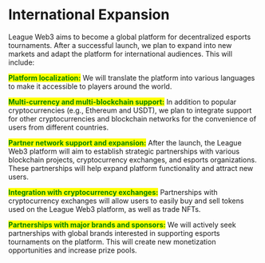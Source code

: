 # International Expansion

League Web3 aims to become a global platform for decentralized esports tournaments. After a successful launch, we plan to expand into new markets and adapt the platform for international audiences. This will include:

<mark style="color:green;">**Platform localization:**</mark> We will translate the platform into various languages to make it accessible to players around the world.

<mark style="color:green;">**Multi-currency and multi-blockchain support:**</mark> In addition to popular cryptocurrencies (e.g., Ethereum and USDT), we plan to integrate support for other cryptocurrencies and blockchain networks for the convenience of users from different countries.

<mark style="color:green;">**Partner network support and expansion:**</mark> After the launch, the League Web3 platform will aim to establish strategic partnerships with various blockchain projects, cryptocurrency exchanges, and esports organizations. These partnerships will help expand platform functionality and attract new users.

<mark style="color:green;">**Integration with cryptocurrency exchanges:**</mark> Partnerships with cryptocurrency exchanges will allow users to easily buy and sell tokens used on the League Web3 platform, as well as trade NFTs.

<mark style="color:green;">**Partnerships with major brands and sponsors:**</mark> We will actively seek partnerships with global brands interested in supporting esports tournaments on the platform. This will create new monetization opportunities and increase prize pools.
